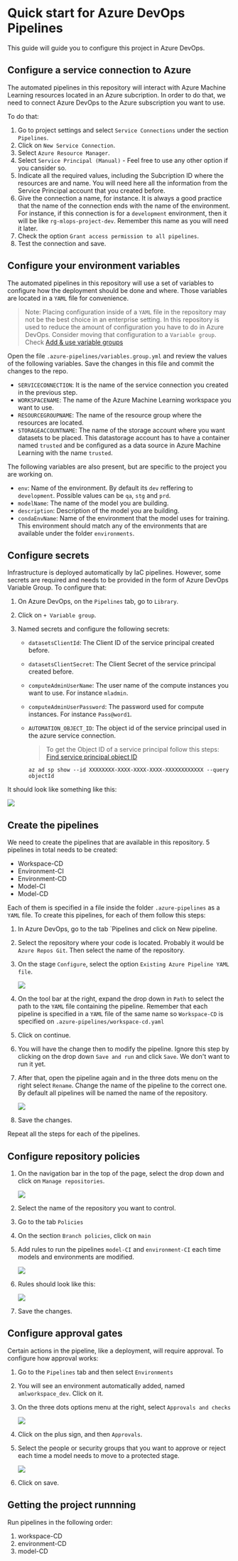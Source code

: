 # Quick start for Azure DevOps Pipelines

This guide will guide you to configure this project in Azure DevOps.

## Configure a service connection to Azure

The automated pipelines in this repository will interact with Azure Machine Learning resources located in an Azure subcription. In order to do that, we need to connect Azure DevOps to the Azure subscription you want to use.

To do that:
1. Go to project settings and select `Service Connections` under the section `Pipelines`.
2. Click on `New Service Connection`.
3. Select `Azure Resource Manager`.
4. Select `Service Principal (Manual)` - Feel free to use any other option if you cansider so.
5. Indicate all the required values, including the Subcription ID where the resources are and name. You will need here all the information from the Service Principal account that you created before.
6. Give the connection a name, for instance. It is always a good practice that the name of the connection ends with the name of the environment. For instance, if this connection is for a `development` environment, then it will be like `rg-mlops-project-dev`. Remember this name as you will need it later. 
7. Check the option `Grant access permission to all pipelines`.
8. Test the connection and save.

## Configure your environment variables

The automated pipelines in this repository will use a set of variables to configure how the deployment should be done and where. Those variables are located in a `YAML` file for convenience.

> Note: Placing configuration inside of a `YAML` file in the repository may not be the best choice in an enterprise setting. In this repository is used to reduce the amount of configuration you have to do in Azure DevOps. Consider moving that configuration to a `Variable group`. Check [Add & use variable groups](https://docs.microsoft.com/en-us/azure/devops/pipelines/library/variable-groups?view=azure-devops&tabs=classic)

Open the file `.azure-pipelines/variables.group.yml` and review the values of the following variables. Save the changes in this file and commit the changes to the repo.

- `SERVICECONNECTION`: It is the name of the service connection you created in the previous step.
- `WORKSPACENAME`: The name of the Azure Machine Learning workspace you want to use.
- `RESOURCEGROUPNAME`: The name of the resource group where the resources are located.
- `STORAGEACCOUNTNAME`: The name of the storage account where you want datasets to be placed. This datastorage account has to have a container named `trusted` and be configured as a data source in Azure Machine Learning with the name `trusted`.

The following variables are also present, but are specific to the project you are working on.

- `env`: Name of the environment. By default its `dev` reffering to `development`. Possible values can be `qa`, `stg` and `prd`.
- `modelName`: The name of the model you are building. 
- `description`: Description of the model you are building.
- `condaEnvName`: Name of the environment that the model uses for training. This environment should match any of the environments that are available under the folder `environments`.

## Configure secrets

Infrastructure is deployed automatically by IaC pipelines. However, some secrets are required and needs to be provided in the form of Azure DevOps Variable Group. To configure that:

1. On Azure DevOps, on the `Pipelines` tab, go to `Library`.
2. Click on `+ Variable group`.
3. Named secrets and configure the following secrets:

    - `datasetsClientId`: The Client ID of the service principal created before.
    - `datasetsClientSecret`: The Client Secret of the service principal created before.
    - `computeAdminUserName`: The user name of the compute instances you want to use. For instance `mladmin`.
    - `computeAdminUserPassword`: The password used for compute instances. For instance `Pass@word1`.
    - `AUTOMATION_OBJECT_ID`: The object id of the service principal used in the azure service connection.

        > To get the Object ID of a service principal follow this steps: [Find service principal object ID](https://docs.microsoft.com/en-us/azure/healthcare-apis/azure-api-for-fhir/find-identity-object-ids#find-service-principal-object-id)

        `az ad sp show --id XXXXXXXX-XXXX-XXXX-XXXX-XXXXXXXXXXXX --query objectId`

It should look like something like this:

![](assets/devops-secrets.png)


## Create the pipelines

We need to create the pipelines that are available in this repository. 5 pipelines in total needs to be created:

 * Workspace-CD
 * Environment-CI
 * Environment-CD
 * Model-CI
 * Model-CD

Each of them is specified in a file inside the folder `.azure-pipelines` as a `YAML` file. To create this pipelines, for each of them follow this steps:

1. In Azure DevOps, go to the tab `Pipelines and click on New pipeline.
2. Select the repository where your code is located. Probably it would be `Azure Repos Git`. Then select the name of the repository.
3. On the stage `Configure`, select the option `Existing Azure Pipeline YAML file`.

    ![](assets/pipelines-add-existing.png)

4. On the tool bar at the right, expand the drop down in `Path` to select the path to the `YAML` file containing the pipeline. Remember that each pipeline is specified in a `YAML` file of the same name so `Workspace-CD` is specified on `.azure-pipelines/workspace-cd.yaml`
5. Click on continue.
6. You will have the change then to modify the pipeline. Ignore this step by clicking on the drop down `Save and run` and click `Save`. We don't want to run it yet.
7. After that, open the pipeline again and in the three dots menu on the right select `Rename`. Change the name of the pipeline to the correct one. By default all pipelines will be named the name of the repository.

    ![](assets/pipelines-add-rename.png)

8. Save the changes.

Repeat all the steps for each of the pipelines.

## Configure repository policies

1. On the navigation bar in the top of the page, select the drop down and click on `Manage repositories`.

    ![](assets/repo-manage.png)

2. Select the name of the repository you want to control.
3. Go to the tab `Policies`
4. On the section `Branch policies`, click on `main`
5. Add rules to run the pipelines `model-CI` and `environment-CI` each time models and environments are modified. 

    ![](assets/repo-manage-main-rule.png)

6. Rules should look like this:

    ![](assets/repo-manage-main-rules.png)

7. Save the changes.


## Configure approval gates

Certain actions in the pipeline, like a deployment, will require approval. To configure how approval works:

1. Go to the `Pipelines` tab and then select `Environments`
2. You will see an environment automatically added, named `amlworkspace_dev`. Click on it.
3. On the three dots options menu at the right, select `Approvals and checks`

    ![](assets/environments-approvals.png)

4. Click on the plus sign, and then `Approvals`.
5. Select the people or security groups that you want to approve or reject each time a model needs to move to a protected stage. 

    ![](assets/environments-approvals-text.png)
6. Click on save.


## Getting the project runnning

Run pipelines in the following order:

1. workspace-CD
2. environment-CD
3. model-CD